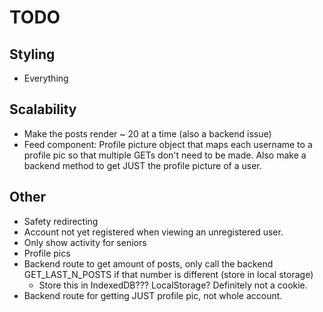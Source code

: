 # TODO

## Styling
 * Everything
   
## Scalability
 * Make the posts render ~ 20 at a time (also a backend issue)
 * Feed component: Profile picture object that maps each username to a profile pic so that multiple GETs don't need to be made. Also make a backend method to get JUST the profile picture of a user.

## Other
 * Safety redirecting
 * Account not yet registered when viewing an unregistered user.
 * Only show activity for seniors
 * Profile pics
 * Backend route to get amount of posts, only call the backend GET_LAST_N_POSTS if that number is different (store in local storage)
   * Store this in IndexedDB??? LocalStorage? Definitely not a cookie.
 * Backend route for getting JUST profile pic, not whole account.